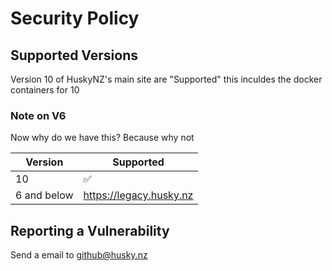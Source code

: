 # Security Policy

## Supported Versions

Version 10 of HuskyNZ's main site are "Supported" this inculdes the docker containers for 10

### Note on V6


Now why do we have this? Because why not

| Version | Supported          |
| ------- | ------------------ |
| 10  | :white_check_mark: |
| 6 and below   | https://legacy.husky.nz |

## Reporting a Vulnerability
Send a email to github@husky.nz


